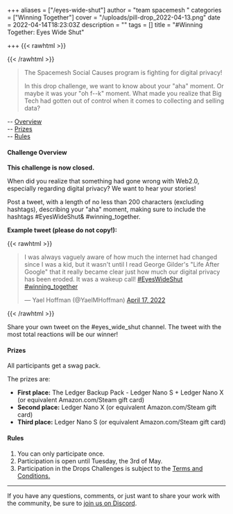 +++
aliases = ["/eyes-wide-shut"]
author = "team spacemesh "
categories = ["Winning Together"]
cover = "/uploads/pill-drop_2022-04-13.png"
date = 2022-04-14T18:23:03Z
description = ""
tags = []
title = "#Winning Together: Eyes Wide Shut"

+++
{{< rawhtml >}}

<!-- Twitter Meta Tags --> <meta name="twitter:card" content="summary_large_image"> <meta property="twitter:domain" content="spacemesh.io"> <meta property="twitter:url" content="https://spacemesh.io/blog/winning-together-eyes-wide-shut")> <meta name="twitter:title" content="#Winning Together: Eyes Wide Shyt"> <meta name="twitter:description" content="In this drop challenge, we want to know what made you realize that Big Tech had gotten out of control when it comes to collecting and selling data."> <meta name="twitter:image" content="https://spacemesh.io/uploads/pill-drop_2022-04-13.png">

{{< /rawhtml >}}

> The Spacemesh Social Causes program is fighting for digital privacy!
>
> In this drop challenge, we want to know about your "aha" moment. Or maybe it was your "oh f--k" moment. What made you realize that Big Tech had gotten out of control when it comes to collecting and selling data?

\-- [Overview](#challenge-overview)  
\-- [Prizes](#prizes)  
\-- [Rules](#rules-and-guidelines)

#### Challenge Overview

**This challenge is now closed.**

When did you realize that something had gone wrong with Web2.0, especially regarding digital privacy? We want to hear your stories!

Post a tweet, with a length of no less than 200 characters (excluding hashtags), describing your "aha" moment, making sure to include the hashtags #EyesWideShut& #winning_together.

**Example tweet (please do not copy!):**

{{< rawhtml >}}

<blockquote class="twitter-tweet"><p lang="en" dir="ltr">I was always vaguely aware of how much the internet had changed since I was a kid, but it wasn't until I read George Gilder's "Life After Google" that it really became clear just how much our digital privacy has been eroded. It was a wakeup call! <a href="https://twitter.com/hashtag/EyesWideShut?src=hash&ref_src=twsrc%5Etfw">#EyesWideShut</a> <a href="https://twitter.com/hashtag/winning_together?src=hash&ref_src=twsrc%5Etfw">#winning_together</a></p>— Yael Hoffman (@YaelMHoffman) <a href="https://twitter.com/YaelMHoffman/status/1515654688074514433?ref_src=twsrc%5Etfw">April 17, 2022</a></blockquote> <script async src="https://platform.twitter.com/widgets.js" charset="utf-8"></script>

{{< /rawhtml >}}

Share your own tweet on the #eyes_wide_shut channel. The tweet with the most total reactions will be our winner!

#### Prizes

All participants get a swag pack.

The prizes are:

* **First place:** The Ledger Backup Pack - Ledger Nano S + Ledger Nano X (or equivalent Amazon.com/Steam gift card)
* **Second place:** Ledger Nano X (or equivalent Amazon.com/Steam gift card)
* **Third place:** Ledger Nano S (or equivalent Amazon.com/Steam gift card)

#### Rules

1. You can only participate once.
2. Participation is open until Tuesday, the 3rd of May.
3. Participation in the Drops Challenges is subject to the [Terms and Conditions](https://www.spacemesh.io/causes-terms/)[.](https://www.spacemesh.io/causes-terms/ "Terms and Conditions")

***

If you have any questions, comments, or just want to share your work with the community, be sure to [join us on Discord](https://chat.spacemesh.io "discord").